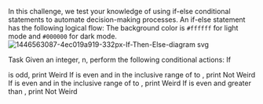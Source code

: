 In this challenge, we test your knowledge of using if-else conditional statements to automate decision-making processes. An if-else statement has the following logical flow:
The background color is `#ffffff` for light mode and `#000000` for dark mode.
![1446563087-4ec019a919-332px-If-Then-Else-diagram svg](https://github.com/user-attachments/assets/05774ad9-6eaf-4c2a-b8f9-c2591901bba6)

Task
Given an integer, n, perform the following conditional actions:
If 

is odd, print Weird
If
is even and in the inclusive range of to
, print Not Weird
If
is even and in the inclusive range of to
, print Weird
If
is even and greater than , print Not Weird

